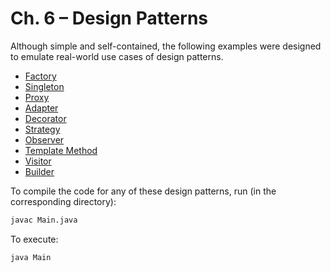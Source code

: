 # Ch. 6 – Design Patterns

Although simple and self-contained, the following examples were designed to emulate real-world use cases of design patterns.

* [Factory](https://github.com/mtov/ESM-ExemplosCodigo/tree/master/cap6/1-fabrica)
* [Singleton](https://github.com/mtov/ESM-ExemplosCodigo/tree/master/cap6/2-singleton)
* [Proxy](https://github.com/mtov/ESM-ExemplosCodigo/tree/master/cap6/3-proxy)
* [Adapter](https://github.com/mtov/ESM-ExemplosCodigo/tree/master/cap6/4-adaptador)
* [Decorator](https://github.com/mtov/ESM-ExemplosCodigo/tree/master/cap6/5-decorador)
* [Strategy](https://github.com/mtov/ESM-ExemplosCodigo/tree/master/cap6/6-strategy)
* [Observer](https://github.com/mtov/ESM-ExemplosCodigo/tree/master/cap6/7-observador)
* [Template Method](https://github.com/mtov/ESM-ExemplosCodigo/tree/master/cap6/8-template-method)
* [Visitor](https://github.com/mtov/ESM-ExemplosCodigo/tree/master/cap6/9-visitor)
* [Builder](https://github.com/mtov/ESM-ExemplosCodigo/tree/master/cap6/10-builder)

To compile the code for any of these design patterns, run (in the corresponding directory):

```bash
javac Main.java
```

To execute:

```bash
java Main
```
